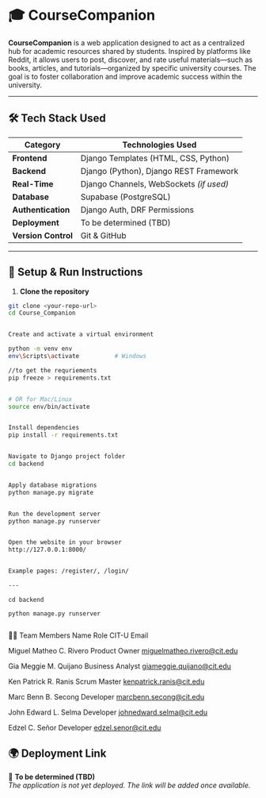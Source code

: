 
# 🎓 CourseCompanion

**CourseCompanion** is a web application designed to act as a centralized hub for academic resources shared by students. Inspired by platforms like Reddit, it allows users to post, discover, and rate useful materials—such as books, articles, and tutorials—organized by specific university courses. The goal is to foster collaboration and improve academic success within the university.

---

## 🛠️ Tech Stack Used

| Category           | Technologies Used                          |
|--------------------|---------------------------------------------|
| **Frontend**       | Django Templates (HTML, CSS, Python)        |
| **Backend**        | Django (Python), Django REST Framework      |
| **Real-Time**      | Django Channels, WebSockets *(if used)*     |
| **Database**       | Supabase (PostgreSQL)                       |
| **Authentication** | Django Auth, DRF Permissions                |
| **Deployment**     | To be determined (TBD)                      |
| **Version Control**| Git & GitHub                                |


---

## 🚀 Setup & Run Instructions

1. **Clone the repository**
```bash
git clone <your-repo-url>
cd Course_Companion


Create and activate a virtual environment

python -m venv env
env\Scripts\activate          # Windows

//to get the requriements
pip freeze > requirements.txt


# OR for Mac/Linux
source env/bin/activate


Install dependencies
pip install -r requirements.txt


Navigate to Django project folder
cd backend


Apply database migrations
python manage.py migrate


Run the development server
python manage.py runserver


Open the website in your browser
http://127.0.0.1:8000/


Example pages: /register/, /login/

---
```

```
cd backend

python manage.py runserver


```
👨‍💻 Team Members
Name	Role	CIT-U Email

Miguel Matheo C. Rivero	Product Owner	miguelmatheo.rivero@cit.edu

Gia Meggie M. Quijano	Business Analyst	giameggie.quijano@cit.edu

Ken Patrick R. Ranis	Scrum Master	kenpatrick.ranis@cit.edu

Marc Benn B. Secong	Developer	marcbenn.secong@cit.edu

John Edward L. Selma	Developer	johnedward.selma@cit.edu

Edzel C. Señor	Developer	edzel.senor@cit.edu


## 🌍 Deployment Link

🔗 **To be determined (TBD)**  
_The application is not yet deployed. The link will be added once available._




